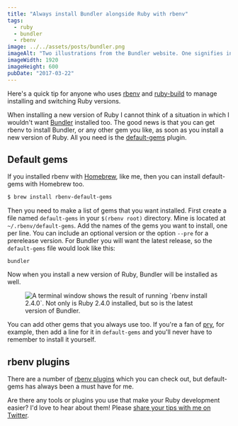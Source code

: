 ```yaml
---
title: "Always install Bundler alongside Ruby with rbenv"
tags:
  - ruby
  - bundler
  - rbenv
image: ../../assets/posts/bundler.png
imageAlt: "Two illustrations from the Bundler website. One signifies installing Ruby and the other Bundler itself."
imageWidth: 1920
imageHeight: 600
pubDate: "2017-03-22"
---
```


Here's a quick tip for anyone who uses [rbenv](https://github.com/rbenv/rbenv) and [ruby-build](https://github.com/rbenv/ruby-build) to manage installing and switching Ruby versions.

When installing a new version of Ruby I cannot think of a situation in which I wouldn't want [Bundler](http://bundler.io/) installed too. The good news is that you can get rbenv to install Bundler, or any other gem you like, as soon as you install a new version of Ruby. All you need is the [default-gems](https://github.com/rbenv/rbenv-default-gems) plugin.

## Default gems

If you installed rbenv with [Homebrew](https://brew.sh/), like me, then you can install default-gems with Homebrew too.

```bash
$ brew install rbenv-default-gems
```

Then you need to make a list of gems that you want installed. First create a file named `default-gems` in your `$(rbenv root)` directory. Mine is located at `~/.rbenv/default-gems`. Add the names of the gems you want to install, one per line. You can include an optional version or the option `--pre` for a prerelease version. For Bundler you will want the latest release, so the `default-gems` file would look like this:

```
bundler
```

Now when you install a new version of Ruby, Bundler will be installed as well.

<figure class="post-image post-image-outside">
  <img src="/posts/install_ruby_bundler.png" alt="A terminal window shows the result of running `rbenv install 2.4.0`. Not only is Ruby 2.4.0 installed, but so is the latest version of Bundler." loading="lazy" />
</figure>

You can add other gems that you always use too. If you're a fan of [pry](http://pryrepl.org/), for example, then add a line for it in `default-gems` and you'll never have to remember to install it yourself.

## rbenv plugins

There are a number of [rbenv plugins](https://github.com/rbenv/rbenv/wiki/Plugins) which you can check out, but default-gems has always been a must have for me.

Are there any tools or plugins you use that make your Ruby development easier? I'd love to hear about them! Please [share your tips with me on Twitter](https://twitter.com).
